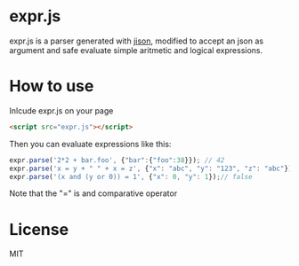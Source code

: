 expr.js
=======

expr.js is a parser generated with [jison](http://zaach.github.io/jison/), modified to accept an json as argument and safe evaluate simple aritmetic and logical expressions.

How to use
=======

Inlcude expr.js on your page
```html
<script src="expr.js"></script>
```

Then you can evaluate expressions like this:

```javascript
expr.parse('2*2 + bar.foo', {"bar":{"foo":38}}); // 42
expr.parse('x = y + " " + x = z', {"x": "abc", "y": "123", "z": "abc"}); // false true
expr.parse('(x and (y or 0)) = 1', {"x": 0, "y": 1});// false
```
Note that the "=" is and comparative operator

License
=======

MIT
